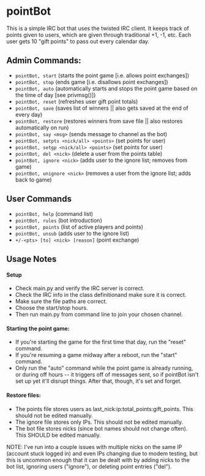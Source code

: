 # pointBot
This is a simple IRC bot that uses the twisted IRC client. It keeps track of points given to users, which are given
through traditional +1, -1, etc. Each user gets 10 "gift points" to pass out every calendar day.

## Admin Commands:
- `pointBot, start` (starts the point game [i.e. allows point exchanges])
- `pointBot, stop` (ends game [i.e. disallows point exchanges])
- `pointBot, auto` (automatically starts and stops the point game based on the time of day [see privmsg()])
- `pointBot, reset` (refreshes user gift point totals)
- `pointBot, save` (saves list of winners || also gets saved at the end of every day)
- `pointBot, restore` (restores winners from save file || also restores automatically on run)
- `pointBot, say <msg>` (sends message to channel as the bot)
- `pointBot, setpts <nick/all> <points>` (set points for user)
- `pointBot, setgp <nick/all> <points>` (set points for user)
- `pointBot, del <nick>` (delete a user from the points table)
- `pointBot, ignore <nick>` (adds user to the ignore list; removes from game)
- `pointBot, unignore <nick>` (removes a user from the ignore list; adds back to game)
		 
 ## User Commands
- `pointBot, help` (command list)
- `pointBot, rules` (bot introduction)
- `pointBot, points` (list of active players and points)
- `pointBot, unsub` (adds user to the ignore list)
- `+/-<pts> [to] <nick> [reason]` (point exchange)
		 
## Usage Notes
#### Setup
- Check main.py and verify the IRC server is correct.
- Check the IRC info in the class definitionand make sure it is correct.
- Make sure the file paths are correct.
- Choose the start/stop hours.
- Then run main.py from command line to join your chosen channel.
		   
#### Starting the point game:
- If you're starting the game for the first time that day, run the "reset" command. 
- If you're resuming a game midway after a reboot, run the "start" command. 
- Only run the "auto" command while the point game is already running, or during off hours -- it triggers off of messages sent, so if pointBot isn't set up yet it'll disrupt things. After that, though, it's set and forget.
	
#### Restore files:
- The points file stores users as last_nick:ip:total_points:gift_points. This should not be edited manually.
- The ignore file stores only IPs. This should not be edited manually.
- The bot file stores nicks (since bot names should not change often). This SHOULD be edited manually.

NOTE: I've run into a couple issues with multiple nicks on the same IP (account stuck logged in) and even IPs changing due to modem testing, but this is uncommon enough that it can be dealt with by adding nicks to the bot list, ignoring users ("ignore"), or deleting point entries ("del").
